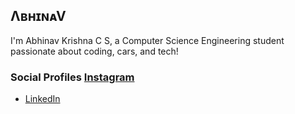 ## ΛʙʜɪɴᴀV
I'm Abhinav Krishna C S, a Computer Science Engineering student passionate about coding, cars, and tech!  

### Social Profiles [Instagram](https://www.instagram.com/_pikachu_achu_?igsh=dXpuemR3MzFiOGZx)  
- [LinkedIn](https://www.linkedin.com/in/abhinav-krishna-c-s-820717291?utm_source=share&utm_campaign=share_via&utm_content=profile&utm_medium=android_app)